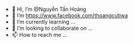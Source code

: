 - 👋 Hi, I’m @Nguyễn Tấn Hoàng
- 👀 I’m https://www.facebook.com/thoangcutiwa
- 🌱 I’m currently learning ...
- 💞️ I’m looking to collaborate on ...
- 📫 How to reach me ...

<!---
Tuilahoangne/Tuilahoangne is a ✨ special ✨ repository because its `README.md` (this file) appears on your GitHub profile.
You can click the Preview link to take a look at your changes.
--->
